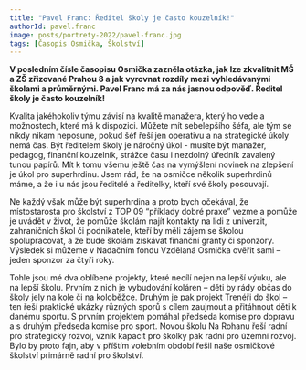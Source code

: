 ```yaml
---
title: "Pavel Franc: Ředitel školy je často kouzelník!"
authorId: pavel.franc
image: posts/portrety-2022/pavel-franc.jpg
tags: [Časopis Osmička, Školství]
---
```


**V posledním čísle časopisu Osmička zazněla otázka, jak lze zkvalitnit MŠ a ZŠ zřizované Prahou 8 a jak vyrovnat rozdíly mezi vyhledávanými školami a průměrnými. Pavel Franc má za nás jasnou odpověď. Ředitel školy je často kouzelník!**

Kvalita jakéhokoliv týmu závisí na kvalitě manažera, který ho vede a možnostech, které má k dispozici. Můžete mít sebelepšího šéfa, ale tým se nikdy nikam neposune, pokud šéf řeší jen operativu a na strategické úkoly nemá čas. Být ředitelem školy je náročný úkol - musíte být manažer, pedagog, finanční kouzelník, strážce času i nezdolný úředník zavalený tunou papírů. Mít k tomu všemu ještě čas na vymýšlení novinek na zlepšení je úkol pro superhrdinu. Jsem rád, že na osmičce několik superhrdinů máme, a že i u nás jsou ředitelé a ředitelky, kteří své školy posouvají.

Ne každý však může být superhrdina a proto bych očekával, že místostarosta pro školství z TOP 09 “příklady dobré praxe” vezme a pomůže je uvádět v život, že pomůže školám najít kontakty na lidi z univerzit, zahraničních škol či podnikatele, kteří by měli zájem se školou spolupracovat, a že bude školám získávat finanční granty či sponzory. Výsledek si můžeme v Nadačním fondu Vzdělaná Osmička ověřit sami – jeden sponzor za čtyři roky. 

Tohle jsou mé dva oblíbené projekty, které necílí nejen na lepší výuku, ale na lepší školu. Prvním z nich je vybudování koláren – děti by rády občas do školy jely na kole či na koloběžce. Druhým je pak projekt Trenéři do škol – ten řeší praktické ukázky různých sporů s cílem zaujmout a přitáhnout děti k danému sportu. S prvním projektem pomáhal předseda komise pro dopravu a s druhým předseda komise pro sport. Novou školu Na Rohanu řeší radní pro strategický rozvoj, vznik kapacit pro školky pak radní pro územní rozvoj. Bylo by proto fajn, aby v příštím volebním období řešil naše osmičkové školství primárně radní pro školství.
